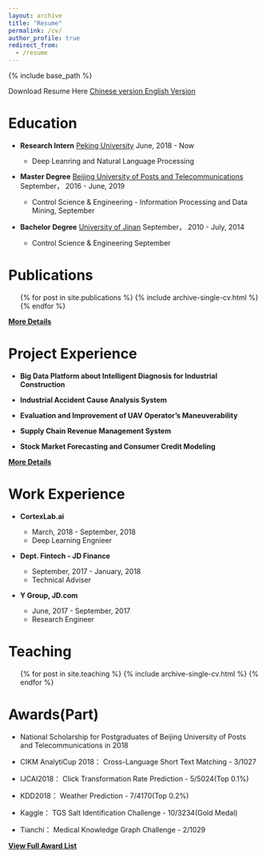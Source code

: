 ```yaml
---
layout: archive
title: "Resume"
permalink: /cv/
author_profile: true
redirect_from:
  - /resume
---
```


{% include base_path %}

Download Resume Here [Chinese version ]((http://deepblue666.github.io/files/Resume_CN.pdf) ) [English Version ](http://deepblue666.github.io/files/Resume_EN.pdf) 

Education
======
* **Research Intern** [Peking University](https://www.pku.edu.cn/)   June, 2018 - Now


  - Deep Leanring and Natural Language Processing
* **Master Degree**  [Beijing University of Posts and Telecommunications](https://www.bupt.edu.cn/)   September， 2016 - June, 2019 


  - Control Science & Engineering - Information Processing and Data Mining, September 
* **Bachelor Degree** [University of Jinan](http://www.ujn.edu.cn/)   September， 2010 - July, 2014


  - Control Science & Engineering  September
  
Publications
======
  <ul>{% for post in site.publications %}
    {% include archive-single-cv.html %}
  {% endfor %}</ul>
  
  [**More Details**](https://deepblue666.github.io//publications/)

  
Project Experience
======
* **Big Data Platform about Intelligent Diagnosis for Industrial Construction**  
 
* **Industrial Accident Cause Analysis System**  

* **Evaluation and Improvement of UAV Operator’s Maneuverability**  

* **Supply Chain Revenue Management System**  
  
* **Stock Market Forecasting and Consumer Credit Modeling**  
  

[**More Details**](https://deepblue666.github.io//project/) 



Work Experience
======
* **CortexLab.ai**   
  * March, 2018 - September, 2018
  * Deep Learning Engnieer

* **Dept. Fintech - JD Finance**   
  * September, 2017 - January, 2018
  * Technical Adviser

* **Y Group, JD.com**   
  * June, 2017 - September, 2017
  * Research Engineer

Teaching
======
  <ul>{% for post in site.teaching %}
    {% include archive-single-cv.html %}
  {% endfor %}</ul>
  
Awards(Part)
======
* National Scholarship for Postgraduates of Beijing University of Posts and Telecommunications in 2018

* CIKM AnalytiCup 2018： Cross-Language Short Text Matching - 3/1027
  
* IJCAI2018： Click Transformation Rate Prediction - 5/5024(Top 0.1%)
  
* KDD2018： Weather Prediction - 7/4170(Top 0.2%)
  
* Kaggle： TGS Salt Identification Challenge - 10/3234(Gold Medal)
  
* Tianchi： Medical Knowledge Graph Challenge - 2/1029

[**View Full Award List**](https://deepblue666.github.io//award/)